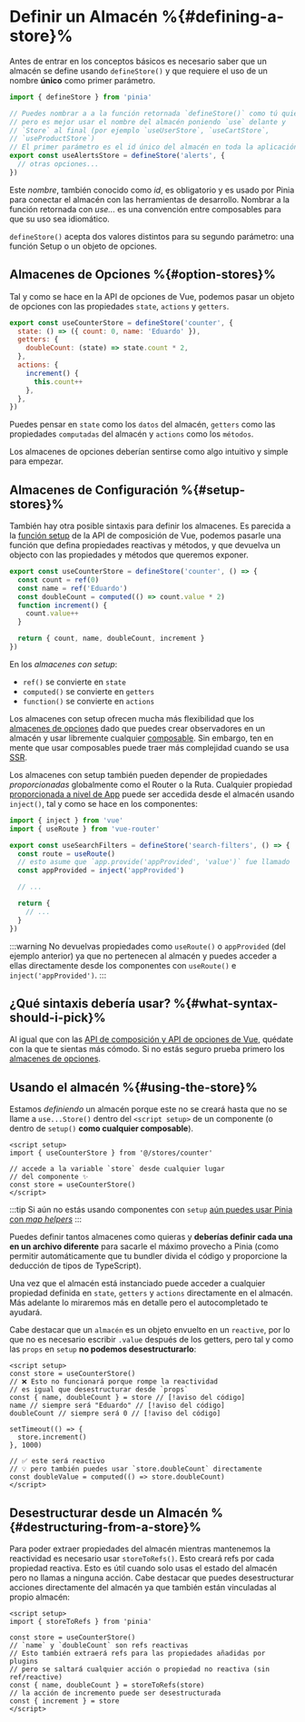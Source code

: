 # Definir un Almacén %{#defining-a-store}%

<VueSchoolLink
  href="https://vueschool.io/lessons/define-your-first-pinia-store"
  title="Learn how to define and use stores in Pinia"
/>

Antes de entrar en los conceptos básicos es necesario saber que un almacén se define usando `defineStore()` y que requiere el uso de un nombre **único** como primer parámetro.

```js
import { defineStore } from 'pinia'

// Puedes nombrar a a la función retornada `defineStore()` como tú quieras
// pero es mejor usar el nombre del almacén poniendo `use` delante y 
// `Store` al final (por ejemplo `useUserStore`, `useCartStore`, 
// `useProductStore`)
// El primer parámetro es el id único del almacén en toda la aplicación
export const useAlertsStore = defineStore('alerts', {
  // otras opciones...
})
```

Este _nombre_, también conocido como _id_, es obligatorio y es usado por Pinia para conectar el almacén con las herramientas de desarrollo. Nombrar a la función retornada con _use..._ es una convención entre composables para que su uso sea idiomático.

`defineStore()` acepta dos valores distintos para su segundo parámetro: una función Setup o un objeto de opciones.

## Almacenes de Opciones %{#option-stores}%

Tal y como se hace en la API de opciones de Vue, podemos pasar un objeto de opciones con las propiedades `state`, `actions` y `getters`.

```js {2-10}
export const useCounterStore = defineStore('counter', {
  state: () => ({ count: 0, name: 'Eduardo' }),
  getters: {
    doubleCount: (state) => state.count * 2,
  },
  actions: {
    increment() {
      this.count++
    },
  },
})
```

Puedes pensar en `state` como los `datos` del almacén, `getters` como las propiedades `computadas` del almacén y `actions` como los `métodos`.

Los almacenes de opciones deberían sentirse como algo intuitivo y simple para empezar.

## Almacenes de Configuración %{#setup-stores}%

También hay otra posible sintaxis para definir los almacenes. Es parecida a la [función setup](https://vuejs.org/api/composition-api-setup.html) de la API de composición de Vue, podemos pasarle una función que defina propiedades reactivas y métodos, y que devuelva un objecto con las propiedades y métodos que queremos exponer.

```js
export const useCounterStore = defineStore('counter', () => {
  const count = ref(0)
  const name = ref('Eduardo')
  const doubleCount = computed(() => count.value * 2)
  function increment() {
    count.value++
  }

  return { count, name, doubleCount, increment }
})
```

En los _almacenes con setup_:

- `ref()` se convierte en `state`
- `computed()` se convierte en `getters`
- `function()` se convierte en `actions`

Los almacenes con setup ofrecen mucha más flexibilidad que los [almacenes de opciones](#option-stores) dado que puedes crear observadores en un almacén y usar libremente cualquier [composable](https://vuejs.org/guide/reusability/composables.html#composables). Sin embargo, ten en mente que usar composables puede traer más complejidad cuando se usa [SSR](../cookbook/composables.md).

Los almacenes con setup también pueden depender de propiedades _proporcionadas_ globalmente como el Router o la Ruta. Cualquier propiedad [proporcionada a nivel de App](https://vuejs.org/api/application.html#app-provide) puede ser accedida desde el almacén usando `inject()`, tal y como se hace en los componentes:

```ts
import { inject } from 'vue'
import { useRoute } from 'vue-router'

export const useSearchFilters = defineStore('search-filters', () => {
  const route = useRoute()
  // esto asume que `app.provide('appProvided', 'value')` fue llamado
  const appProvided = inject('appProvided')

  // ...

  return {
    // ...
  }
})
```

:::warning
No devuelvas propiedades como `useRoute()` o `appProvided` (del ejemplo anterior) ya que no pertenecen al almacén y puedes acceder a ellas directamente desde los componentes con `useRoute()` e `inject('appProvided')`.
:::

## ¿Qué sintaxis debería usar? %{#what-syntax-should-i-pick}%

Al igual que con las [API de composición y API de opciones de Vue](https://vuejs.org/guide/introduction.html#which-to-choose), quédate con la que te sientas más cómodo. Si no estás seguro prueba primero los [almacenes de opciones](#option-stores).

## Usando el almacén %{#using-the-store}%

Estamos _definiendo_ un almacén porque este no se creará hasta que no se llame a `use...Store()` dentro del `<script setup>` de un componente (o dentro de `setup()` **como cualquier composable**).

```vue
<script setup>
import { useCounterStore } from '@/stores/counter'

// accede a la variable `store` desde cualquier lugar
// del componente ✨
const store = useCounterStore()
</script>
```

:::tip
Si aún no estás usando componentes con `setup` [aún puedes usar Pinia con _map helpers_](../cookbook/options-api.md)
:::

Puedes definir tantos almacenes como quieras y **deberías definir cada una en un archivo diferente** para sacarle el máximo provecho a Pinia (como permitir automáticamente que tu bundler divida el código y proporcione la deducción de tipos de TypeScript).

Una vez que el almacén está instanciado puede acceder a cualquier propiedad definida en `state`, `getters` y `actions` directamente en el almacén. Más adelante lo miraremos más en detalle pero el autocompletado te ayudará.

Cabe destacar que un `almacén` es un objeto envuelto en un `reactive`, por lo que no es necesario escribir `.value` después de los getters, pero tal y como las `props` en `setup` **no podemos desestructurarlo**:

```vue
<script setup>
const store = useCounterStore()
// ❌ Esto no funcionará porque rompe la reactividad
// es igual que desestructurar desde `props`
const { name, doubleCount } = store // [!aviso del código]
name // siempre será "Eduardo" // [!aviso del código]
doubleCount // siempre será 0 // [!aviso del código]

setTimeout(() => {
  store.increment()
}, 1000)

// ✅ este será reactivo
// 💡 pero también puedes usar `store.doubleCount` directamente
const doubleValue = computed(() => store.doubleCount)
</script>
```


## Desestructurar desde un Almacén %{#destructuring-from-a-store}%

Para poder extraer propiedades del almacén mientras mantenemos la reactividad es necesario usar `storeToRefs()`. Esto creará refs por cada propiedad reactiva. Esto es útil cuando solo usas el estado del almacén pero no llamas a ninguna acción. Cabe destacar que puedes desestructurar acciones directamente del almacén ya que también están vinculadas al propio almacén:

```vue
<script setup>
import { storeToRefs } from 'pinia'

const store = useCounterStore()
// `name` y `doubleCount` son refs reactivas
// Esto también extraerá refs para las propiedades añadidas por plugins
// pero se saltará cualquier acción o propiedad no reactiva (sin ref/reactive)
const { name, doubleCount } = storeToRefs(store)
// la acción de incremento puede ser desestructurada
const { increment } = store
</script>
```
